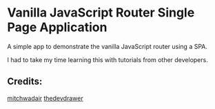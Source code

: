 # Vanilla JavaScript Router Single Page Application

A simple app to demonstrate the vanilla JavaScript router using a SPA.

I had to take my time learning this with tutorials from other developers.

## Credits:

[mitchwadair](https://github.com/mitchwadair/vanilla-spa-router)
[thedevdrawer](https://github.com/thedevdrawer/spa-routing)
